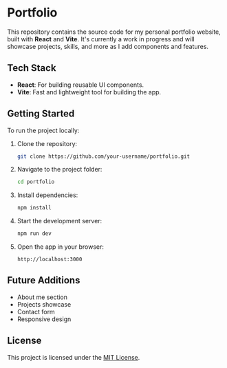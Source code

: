 # Portfolio

This repository contains the source code for my personal portfolio website, built with **React** and **Vite**. It's currently a work in progress and will showcase projects, skills, and more as I add components and features.

## Tech Stack
- **React**: For building reusable UI components.
- **Vite**: Fast and lightweight tool for building the app.

## Getting Started

To run the project locally:

1. Clone the repository:

   ```bash
   git clone https://github.com/your-username/portfolio.git
   ```

2. Navigate to the project folder:

   ```bash
   cd portfolio
   ```

3. Install dependencies:

   ```bash
   npm install
   ```

4. Start the development server:

   ```bash
   npm run dev
   ```

5. Open the app in your browser:

   ```
   http://localhost:3000
   ```

## Future Additions
- About me section
- Projects showcase
- Contact form
- Responsive design

## License
This project is licensed under the [MIT License](LICENSE).